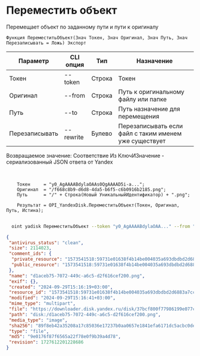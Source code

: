 ﻿---
sidebar_position: 9
---

# Переместить объект
 Перемещает объект по заданному пути и пути к оригиналу



`Функция ПереместитьОбъект(Знач Токен, Знач Оригинал, Знач Путь, Знач Перезаписывать = Ложь) Экспорт`

  | Параметр | CLI опция | Тип | Назначение |
  |-|-|-|-|
  | Токен | --token | Строка | Токен |
  | Оригинал | --from | Строка | Путь к оригинальному файлу или папке |
  | Путь | --to | Строка | Путь назначение для перемещения |
  | Перезаписывать | --rewrite | Булево | Перезаписывать если файл с таким именем уже существует |

  
  Возвращаемое значение:   Соответствие Из КлючИЗначение - сериализованный JSON ответа от Yandex

<br/>




```bsl title="Пример кода"
    Токен     = "y0_AgAAAABdylaOAAs0QgAAAAD5i-a...";
    Оригинал  = "/f668c8b9-d6d8-4da5-b6f5-c6b0916b2185.png";
    Путь      = "/" + Строка(Новый УникальныйИдентификатор) + ".png";

    Результат = OPI_YandexDisk.ПереместитьОбъект(Токен, Оригинал, Путь, Истина);
```



```sh title="Пример команды CLI"
    
  oint yadisk ПереместитьОбъект --token "y0_AgAAAABdylaOAA..." --from "/Альпака.png" --to "/Тестовая папка/Альпака (Перемещенная).png" --rewrite %rewrite%

```

```json title="Результат"
{
 "antivirus_status": "clean",
 "size": 2114023,
 "comment_ids": {
  "private_resource": "1573541518:59731e01638f4b14be004035a693dbdbd2d6883a7cc7caa0c071db68dd9f2579",
  "public_resource": "1573541518:59731e01638f4b14be004035a693dbdbd2d6883a7cc7caa0c071db68dd9f2579"
 },
 "name": "d1aceb75-7072-449c-a6c5-d2f616cef200.png",
 "exif": {},
 "created": "2024-09-29T15:16:19+03:00",
 "resource_id": "1573541518:59731e01638f4b14be004035a693dbdbd2d6883a7cc7caa0c071db68dd9f2579",
 "modified": "2024-09-29T15:16:41+03:00",
 "mime_type": "multipart",
 "file": "https://downloader.disk.yandex.ru/disk/37bcf800f77986199e077c8f0d8e3de7b863ea01350e4a117641a06d6c94e259/66f97d69/gwThwhLBKYvLhQCNnqAHivTyW17WRM8SPPMQOvH6-qbQz8d8VWOGlkwZCgoP8dJ0gy2XfMgP1GVEF7gL_kPWBA%3D%3D?uid=1573541518&filename=d1aceb75-7072-449c-a6c5-d2f616cef200.png&disposition=attachment&hash=&limit=0&content_type=multipart&owner_uid=1573541518&fsize=2114023&hid=03d7263840468e281bd0b238a26e7d0d&media_type=image&tknv=v2&etag=9e0176f87f6565a22f78e0f9b39a4d78",
 "path": "disk:/d1aceb75-7072-449c-a6c5-d2f616cef200.png",
 "media_type": "image",
 "sha256": "89f8eb42a35208a17c85036e17237b0aa0657e1841efa6171dc5acbc0dea9e18",
 "type": "file",
 "md5": "9e0176f87f6565a22f78e0f9b39a4d78",
 "revision": 1727612201228686
}
```
